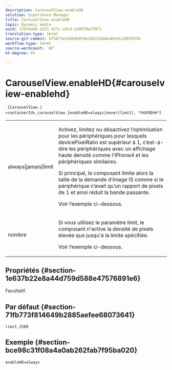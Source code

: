 ```yaml
---
description: CarouselView.enableHD
solution: Experience Manager
title: CarouselView.enableHD
topic: Dynamic media
uuid: 17df4a68-a251-427c-a3c4-1e0679e3f8f1
translation-type: tm+mt
source-git-commit: bf5873e5a6bdb859e19b15584ba85e9c106f853b
workflow-type: tm+mt
source-wordcount: '87'
ht-degree: 6%

---
```



# CarouselView.enableHD{#carouselview-enablehd}

` [CarouselView.|<containerId>_carouselView.]enableHD=always|never|limit[, *`nombre`*]`

<table id="table_0BEA0B5FFDF64E5594B534B2A87A6D88"> 
 <tbody> 
  <tr> 
   <td colname="col1"> <p> <span class="codeph"> always|jamais|limit</span> </p> </td> 
   <td colname="col2"> <p> Activez, limitez ou désactivez l’optimisation pour les périphériques pour lesquels <span class="codeph"> devicePixelRatio</span> est supérieur à <span class="codeph"> 1</span>, c’est-à-dire les périphériques avec un affichage haute densité comme l’iPhone4 et les périphériques similaires. </p> <p>Si principal, le composant limite alors la taille de la demande d’image IS comme si le périphérique n’avait qu’un rapport de pixels de <span class="codeph"> 1</span> et ainsi réduit la bande passante. </p> <p>Voir l’exemple ci-dessous. </p> </td> 
  </tr> 
  <tr> 
   <td colname="col1"> <p> <span class="codeph"><span class="varname"> nombre</span></span> </p> </td> 
   <td colname="col2"> <p> Si vous utilisez le paramètre <span class="codeph"> limit</span>, le composant n'active la densité de pixels élevée que jusqu'à la limite spécifiée. </p> <p>Voir l’exemple ci-dessous. </p> </td> 
  </tr> 
 </tbody> 
</table>

## Propriétés {#section-1e637b22e8a44d759d588e47576891e6}

Facultatif.

## Par défaut {#section-71fb773f814649b2885aefee68073641}

`limit,1500`

## Exemple {#section-bce98c31f08a4a0ab262fab7f95ba020}

`enableHD=always`
